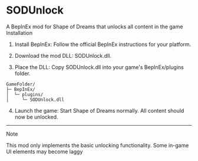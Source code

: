 # SODUnlock
A BepInEx mod for Shape of Dreams that unlocks all content in the game
Installation

1. Install BepInEx: Follow the official BepInEx instructions for your platform.


2. Download the mod DLL: SODUnlock.dll.


3. Place the DLL: Copy SODUnlock.dll into your game's BepInEx/plugins folder.
```
GameFolder/
├─ BepInEx/
│  └─ plugins/
│     └─ SODUnlock.dll
```

4. Launch the game: Start Shape of Dreams normally. All content should now be unlocked.

---

Note

This mod only implements the basic unlocking functionality. Some in-game UI elements may become laggy

